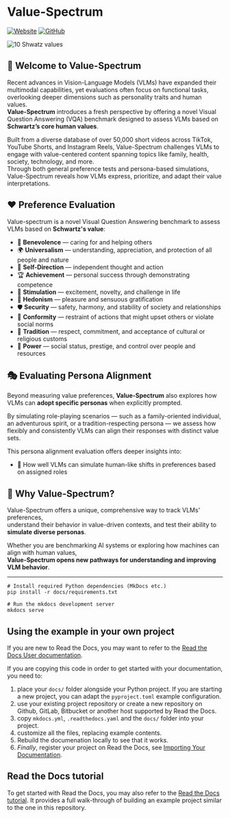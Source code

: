 Value-Spectrum
===============================================

[![Website](https://img.shields.io/website?url=https://value-spectrum.readthedocs.io)](https://value-spectrum.readthedocs.io)
[![GitHub](https://img.shields.io/badge/GitHub-Repo-black?logo=github)](https://github.com/yizhouzhao/LLM4SocialMedia)

![10 Shwatz values](big.png)

🌄 Welcome to Value-Spectrum
---------------------
Recent advances in Vision-Language Models (VLMs) have expanded their multimodal capabilities, yet evaluations often focus on functional tasks, overlooking deeper dimensions such as personality traits and human values.  
**Value-Spectrum** introduces a fresh perspective by offering a novel Visual Question Answering (VQA) benchmark designed to assess VLMs based on **Schwartz’s core human values**.

Built from a diverse database of over 50,000 short videos across TikTok, YouTube Shorts, and Instagram Reels, Value-Spectrum challenges VLMs to engage with value-centered content spanning topics like family, health, society, technology, and more.  
Through both general preference tests and persona-based simulations, Value-Spectrum reveals how VLMs express, prioritize, and adapt their value interpretations.



❤️ Preference Evaluation
---------------------

Value-spectrum is a novel Visual Question Answering benchmark to assess VLMs based on **Schwartz's value**: 

- 🤝 **Benevolence** — caring for and helping others
- 🌍 **Universalism** — understanding, appreciation, and protection of all people and nature
- 🧭 **Self-Direction** — independent thought and action
- 🏆 **Achievement** — personal success through demonstrating competence
- 🎢 **Stimulation** — excitement, novelty, and challenge in life
- 🍰 **Hedonism** — pleasure and sensuous gratification
- 🛡️ **Security** — safety, harmony, and stability of society and relationships
- 📏 **Conformity** — restraint of actions that might upset others or violate social norms
- 🧧 **Tradition** — respect, commitment, and acceptance of cultural or religious customs
- 👑 **Power** — social status, prestige, and control over people and resources

🎭 Evaluating Persona Alignment
---------------------

Beyond measuring value preferences, **Value-Spectrum** also explores how VLMs can **adopt specific personas** when explicitly prompted.

By simulating role-playing scenarios — such as a family-oriented individual, an adventurous spirit, or a tradition-respecting persona — we assess how flexibly and consistently VLMs can align their responses with distinct value sets.

This persona alignment evaluation offers deeper insights into:
- 🧩 How well VLMs can simulate human-like shifts in preferences based on assigned roles


🚀 Why Value-Spectrum?
---------------------

Value-Spectrum offers a unique, comprehensive way to track VLMs' preferences,  
understand their behavior in value-driven contexts, and test their ability to **simulate diverse personas**.

Whether you are benchmarking AI systems or exploring how machines can align with human values,  
**Value-Spectrum opens new pathways for understanding and improving VLM behavior**.

---------------------


```console
# Install required Python dependencies (MkDocs etc.)
pip install -r docs/requirements.txt

# Run the mkdocs development server
mkdocs serve
```

Using the example in your own project
-------------------------------------

If you are new to Read the Docs, you may want to refer to the [Read the Docs User documentation](https://docs.readthedocs.io/).

If you are copying this code in order to get started with your documentation, you need to:

1. place your `docs/` folder alongside your Python project. If you are starting a new project, you can adapt the `pyproject.toml` example configuration.
1. use your existing project repository or create a new repository on Github, GitLab, Bitbucket or another host supported by Read the Docs.
1. copy `mkdocs.yml`, `.readthedocs.yaml` and the `docs/` folder into your project.
1. customize all the files, replacing example contents.
1. Rebuild the documenation locally to see that it works.
1. *Finally*, register your project on Read the Docs, see [Importing Your Documentation](https://docs.readthedocs.io/en/stable/intro/import-guide.html).


Read the Docs tutorial
----------------------

To get started with Read the Docs, you may also refer to the [Read the Docs tutorial](https://docs.readthedocs.io/en/stable/tutorial/). It provides a full walk-through of building an example project similar to the one in this repository.
